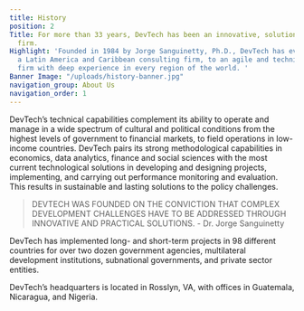 ```yaml
---
title: History
position: 2
Title: For more than 33 years, DevTech has been an innovative, solutions-oriented
  firm.
Highlight: 'Founded in 1984 by Jorge Sanguinetty, Ph.D., DevTech has evolved from
  a Latin America and Caribbean consulting firm, to an agile and technically robust
  firm with deep experience in every region of the world. '
Banner Image: "/uploads/history-banner.jpg"
navigation_group: About Us
navigation_order: 1
---
```


DevTech’s technical capabilities complement its ability to operate and manage in a wide spectrum of cultural and political conditions from the highest levels of government to financial markets, to field operations in low-income countries. DevTech pairs its strong methodological capabilities in economics, data analytics, finance and social sciences with the most current technological solutions in developing and designing projects, implementing, and carrying out performance monitoring and evaluation. This results in sustainable and lasting solutions to the policy challenges.

> DEVTECH WAS FOUNDED ON THE CONVICTION THAT COMPLEX DEVELOPMENT CHALLENGES HAVE TO BE ADDRESSED THROUGH INNOVATIVE AND PRACTICAL SOLUTIONS. - Dr. Jorge Sanguinetty

DevTech has implemented long- and short-term projects in 98 different countries for over two dozen government agencies, multilateral development institutions, subnational governments, and private sector entities. 

DevTech’s headquarters is located in Rosslyn, VA, with offices in Guatemala, Nicaragua, and Nigeria.



